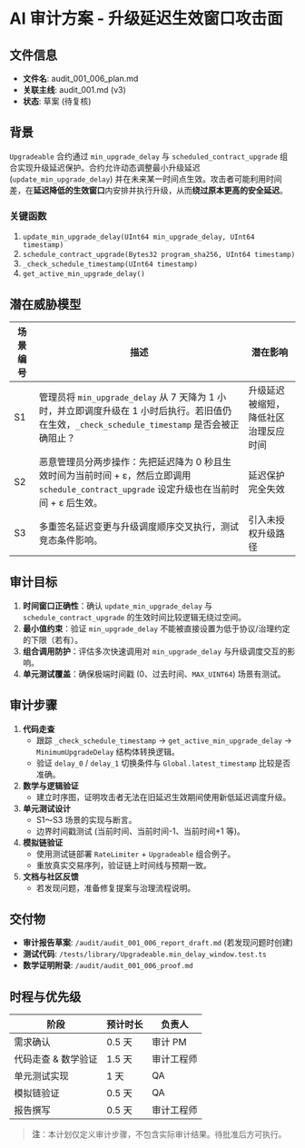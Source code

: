 # AI 审计方案 - 升级延迟生效窗口攻击面

## 文件信息
- **文件名**: audit_001_006_plan.md
- **关联主线**: audit_001.md (v3)
- **状态**: 草案 (待复核)

## 背景
`Upgradeable` 合约通过 `min_upgrade_delay` 与 `scheduled_contract_upgrade` 组合实现升级延迟保护。合约允许动态调整最小升级延迟 (`update_min_upgrade_delay`) 并在未来某一时间点生效。攻击者可能利用时间差，在**延迟降低的生效窗口**内安排并执行升级，从而**绕过原本更高的安全延迟**。

### 关键函数
1. `update_min_upgrade_delay(UInt64 min_upgrade_delay, UInt64 timestamp)`
2. `schedule_contract_upgrade(Bytes32 program_sha256, UInt64 timestamp)`
3. `_check_schedule_timestamp(UInt64 timestamp)`
4. `get_active_min_upgrade_delay()`

## 潜在威胁模型
| 场景编号 | 描述 | 潜在影响 |
| -------- | ---- | -------- |
| S1 | 管理员将 `min_upgrade_delay` 从 7 天降为 1 小时，并立即调度升级在 1 小时后执行。若旧值仍在生效，`_check_schedule_timestamp` 是否会被正确阻止？ | 升级延迟被缩短，降低社区治理反应时间 |
| S2 | 恶意管理员分两步操作：先把延迟降为 0 秒且生效时间为当前时间 + ε，然后立即调用 `schedule_contract_upgrade` 设定升级也在当前时间 + ε 后生效。 | 延迟保护完全失效 |
| S3 | 多重签名延迟变更与升级调度顺序交叉执行，测试竞态条件影响。 | 引入未授权升级路径 |

## 审计目标
1. **时间窗口正确性**：确认 `update_min_upgrade_delay` 与 `schedule_contract_upgrade` 的生效时间比较逻辑无绕过空间。
2. **最小值约束**：验证 `min_upgrade_delay` 不能被直接设置为低于协议/治理约定的下限（若有）。
3. **组合调用防护**：评估多次快速调用对 `min_upgrade_delay` 与升级调度交互的影响。
4. **单元测试覆盖**：确保极端时间戳 (0、过去时间、`MAX_UINT64`) 场景有测试。

## 审计步骤
1. **代码走查**
   - 跟踪 `_check_schedule_timestamp` → `get_active_min_upgrade_delay` → `MinimumUpgradeDelay` 结构体转换逻辑。
   - 验证 `delay_0` / `delay_1` 切换条件与 `Global.latest_timestamp` 比较是否准确。
2. **数学与逻辑验证**
   - 建立时序图，证明攻击者无法在旧延迟生效期间使用新低延迟调度升级。
3. **单元测试设计**
   - S1〜S3 场景的实现与断言。
   - 边界时间戳测试 (当前时间、当前时间-1、当前时间+1 等)。
4. **模拟链验证**
   - 使用测试链部署 `RateLimiter` + `Upgradeable` 组合例子。
   - 重放真实交易序列，验证链上时间线与预期一致。
5. **文档与社区反馈**
   - 若发现问题，准备修复提案与治理流程说明。

## 交付物
- **审计报告草案**: `/audit/audit_001_006_report_draft.md` (若发现问题时创建)
- **测试代码**: `/tests/library/Upgradeable.min_delay_window.test.ts`
- **数学证明附录**: `/audit/audit_001_006_proof.md`

## 时程与优先级
| 阶段 | 预计时长 | 负责人 |
| ---- | -------- | ------ |
| 需求确认 | 0.5 天 | 审计 PM |
| 代码走查 & 数学验证 | 1.5 天 | 审计工程师 |
| 单元测试实现 | 1 天 | QA |
| 模拟链验证 | 0.5 天 | QA |
| 报告撰写 | 0.5 天 | 审计工程师 |

> **注**：本计划仅定义审计步骤，不包含实际审计结果。待批准后方可执行。 